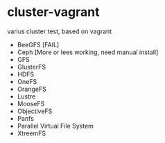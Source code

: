cluster-vagrant
===============

varius cluster test, based on vagrant

 * BeeGFS [FAIL]
 * Ceph [More or lees working, need manual install]
 * GFS 
 * GlusterFS 
 * HDFS 
 * OneFS 
 * OrangeFS 
 * Lustre
 * MooseFS 
 * ObjectiveFS
 * Panfs 
 * Parallel Virtual File System 
 * XtreemFS
